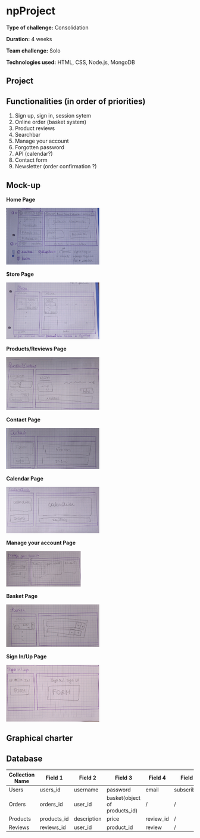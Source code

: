 # npProject
**Type of challenge:** Consolidation

**Duration:** 4 weeks  

**Team challenge:** Solo

**Technologies used:** HTML, CSS, Node.js, MongoDB


## Project


## Functionalities (in order of priorities)
1. Sign up, sign in, session sytem
2. Online order (basket system)
3. Product reviews
4. Searchbar
5. Manage your account
6. Forgotten password
7. API (calendar?)
8. Contact form
9. Newsletter (order confirmation ?)

## Mock-up
  
**Home Page**

<img src="https://github.com/NoemieUylenbroeck/npProject/blob/main/public/Images/readme/Homepage.jpg?raw=true" alt="home page" width="250"/>

**Store Page**

<img src="https://github.com/NoemieUylenbroeck/npProject/blob/main/public/Images/readme/Storepage.jpg?raw=true" alt="home page" width="250"/>

**Products/Reviews Page**

<img src="https://github.com/NoemieUylenbroeck/npProject/blob/main/public/Images/readme/Productpage.jpg?raw=true" alt="home page" width="250"/>

**Contact Page**

<img src="https://github.com/NoemieUylenbroeck/npProject/blob/main/public/Images/readme/Contactpage.jpg?raw=true" alt="home page" width="250"/>

**Calendar Page**

<img src="https://github.com/NoemieUylenbroeck/npProject/blob/main/public/Images/readme/Calendarpage.jpg?raw=true" alt="home page" width="250"/>

**Manage your account Page**

<img src="https://github.com/NoemieUylenbroeck/npProject/blob/main/public/Images/readme/accountpage.jpg?raw=true" alt="home page" width="200"/>

**Basket Page**

<img src="https://github.com/NoemieUylenbroeck/npProject/blob/main/public/Images/readme/Basketpage.jpg?raw=true" alt="home page" width="250"/>

**Sign In/Up Page**

<img src="https://github.com/NoemieUylenbroeck/npProject/blob/main/public/Images/readme/signInUppage.jpg?raw=true" alt="home page" width="250"/>


## Graphical charter

## Database
| Collection Name | Field 1 | Field 2 | Field 3| Field 4 | Field 5|
|---|---|---|---|---|---|
| Users | users_id | username | password | email |subscribed?|
| Orders | orders_id | user_id | basket(object of products_id) | / | / |
| Products | products_id | description | price | review_id | / |
| Reviews | reviews_id | user_id | product_id | review | / |
